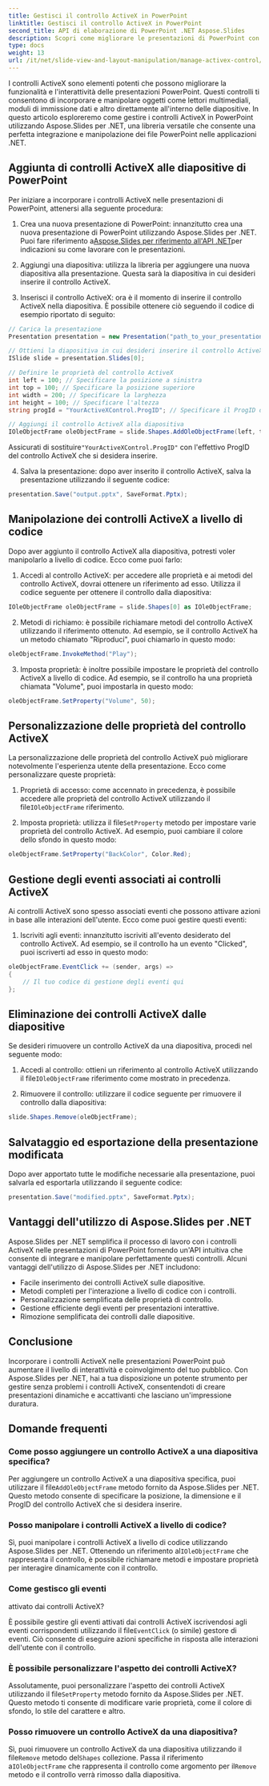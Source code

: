 ```yaml
---
title: Gestisci il controllo ActiveX in PowerPoint
linktitle: Gestisci il controllo ActiveX in PowerPoint
second_title: API di elaborazione di PowerPoint .NET Aspose.Slides
description: Scopri come migliorare le presentazioni di PowerPoint con i controlli ActiveX utilizzando Aspose.Slides per .NET. La nostra guida passo passo copre l'inserimento, la manipolazione, la personalizzazione, la gestione degli eventi e altro ancora.
type: docs
weight: 13
url: /it/net/slide-view-and-layout-manipulation/manage-activex-control/
---
```

I controlli ActiveX sono elementi potenti che possono migliorare la funzionalità e l'interattività delle presentazioni PowerPoint. Questi controlli ti consentono di incorporare e manipolare oggetti come lettori multimediali, moduli di immissione dati e altro direttamente all'interno delle diapositive. In questo articolo esploreremo come gestire i controlli ActiveX in PowerPoint utilizzando Aspose.Slides per .NET, una libreria versatile che consente una perfetta integrazione e manipolazione dei file PowerPoint nelle applicazioni .NET.

## Aggiunta di controlli ActiveX alle diapositive di PowerPoint

Per iniziare a incorporare i controlli ActiveX nelle presentazioni di PowerPoint, attenersi alla seguente procedura:

1.  Crea una nuova presentazione di PowerPoint: innanzitutto crea una nuova presentazione di PowerPoint utilizzando Aspose.Slides per .NET. Puoi fare riferimento a[Aspose.Slides per riferimento all'API .NET](https://reference.aspose.com/slides/net/)per indicazioni su come lavorare con le presentazioni.

2. Aggiungi una diapositiva: utilizza la libreria per aggiungere una nuova diapositiva alla presentazione. Questa sarà la diapositiva in cui desideri inserire il controllo ActiveX.

3. Inserisci il controllo ActiveX: ora è il momento di inserire il controllo ActiveX nella diapositiva. È possibile ottenere ciò seguendo il codice di esempio riportato di seguito:

```csharp
// Carica la presentazione
Presentation presentation = new Presentation("path_to_your_presentation.pptx");

// Ottieni la diapositiva in cui desideri inserire il controllo ActiveX
ISlide slide = presentation.Slides[0];

// Definire le proprietà del controllo ActiveX
int left = 100; // Specificare la posizione a sinistra
int top = 100; // Specificare la posizione superiore
int width = 200; // Specificare la larghezza
int height = 100; // Specificare l'altezza
string progId = "YourActiveXControl.ProgID"; // Specificare il ProgID del controllo ActiveX

// Aggiungi il controllo ActiveX alla diapositiva
IOleObjectFrame oleObjectFrame = slide.Shapes.AddOleObjectFrame(left, top, width, height, progId);
```

 Assicurati di sostituire`"YourActiveXControl.ProgID"` con l'effettivo ProgID del controllo ActiveX che si desidera inserire.

4. Salva la presentazione: dopo aver inserito il controllo ActiveX, salva la presentazione utilizzando il seguente codice:

```csharp
presentation.Save("output.pptx", SaveFormat.Pptx);
```

## Manipolazione dei controlli ActiveX a livello di codice

Dopo aver aggiunto il controllo ActiveX alla diapositiva, potresti voler manipolarlo a livello di codice. Ecco come puoi farlo:

1. Accedi al controllo ActiveX: per accedere alle proprietà e ai metodi del controllo ActiveX, dovrai ottenere un riferimento ad esso. Utilizza il codice seguente per ottenere il controllo dalla diapositiva:

```csharp
IOleObjectFrame oleObjectFrame = slide.Shapes[0] as IOleObjectFrame;
```

2. Metodi di richiamo: è possibile richiamare metodi del controllo ActiveX utilizzando il riferimento ottenuto. Ad esempio, se il controllo ActiveX ha un metodo chiamato "Riproduci", puoi chiamarlo in questo modo:

```csharp
oleObjectFrame.InvokeMethod("Play");
```

3. Imposta proprietà: è inoltre possibile impostare le proprietà del controllo ActiveX a livello di codice. Ad esempio, se il controllo ha una proprietà chiamata "Volume", puoi impostarla in questo modo:

```csharp
oleObjectFrame.SetProperty("Volume", 50);
```

## Personalizzazione delle proprietà del controllo ActiveX

La personalizzazione delle proprietà del controllo ActiveX può migliorare notevolmente l'esperienza utente della presentazione. Ecco come personalizzare queste proprietà:

1. Proprietà di accesso: come accennato in precedenza, è possibile accedere alle proprietà del controllo ActiveX utilizzando il file`IOleObjectFrame` riferimento.

2.  Imposta proprietà: utilizza il file`SetProperty` metodo per impostare varie proprietà del controllo ActiveX. Ad esempio, puoi cambiare il colore dello sfondo in questo modo:

```csharp
oleObjectFrame.SetProperty("BackColor", Color.Red);
```

## Gestione degli eventi associati ai controlli ActiveX

Ai controlli ActiveX sono spesso associati eventi che possono attivare azioni in base alle interazioni dell'utente. Ecco come puoi gestire questi eventi:

1. Iscriviti agli eventi: innanzitutto iscriviti all'evento desiderato del controllo ActiveX. Ad esempio, se il controllo ha un evento "Clicked", puoi iscriverti ad esso in questo modo:

```csharp
oleObjectFrame.EventClick += (sender, args) =>
{
    // Il tuo codice di gestione degli eventi qui
};
```

## Eliminazione dei controlli ActiveX dalle diapositive

Se desideri rimuovere un controllo ActiveX da una diapositiva, procedi nel seguente modo:

1.  Accedi al controllo: ottieni un riferimento al controllo ActiveX utilizzando il file`IOleObjectFrame` riferimento come mostrato in precedenza.

2. Rimuovere il controllo: utilizzare il codice seguente per rimuovere il controllo dalla diapositiva:

```csharp
slide.Shapes.Remove(oleObjectFrame);
```

## Salvataggio ed esportazione della presentazione modificata

Dopo aver apportato tutte le modifiche necessarie alla presentazione, puoi salvarla ed esportarla utilizzando il seguente codice:

```csharp
presentation.Save("modified.pptx", SaveFormat.Pptx);
```

## Vantaggi dell'utilizzo di Aspose.Slides per .NET

Aspose.Slides per .NET semplifica il processo di lavoro con i controlli ActiveX nelle presentazioni di PowerPoint fornendo un'API intuitiva che consente di integrare e manipolare perfettamente questi controlli. Alcuni vantaggi dell'utilizzo di Aspose.Slides per .NET includono:

- Facile inserimento dei controlli ActiveX sulle diapositive.
- Metodi completi per l'interazione a livello di codice con i controlli.
- Personalizzazione semplificata delle proprietà di controllo.
- Gestione efficiente degli eventi per presentazioni interattive.
- Rimozione semplificata dei controlli dalle diapositive.

## Conclusione

Incorporare i controlli ActiveX nelle presentazioni PowerPoint può aumentare il livello di interattività e coinvolgimento del tuo pubblico. Con Aspose.Slides per .NET, hai a tua disposizione un potente strumento per gestire senza problemi i controlli ActiveX, consentendoti di creare presentazioni dinamiche e accattivanti che lasciano un'impressione duratura.

## Domande frequenti

### Come posso aggiungere un controllo ActiveX a una diapositiva specifica?

 Per aggiungere un controllo ActiveX a una diapositiva specifica, puoi utilizzare il file`AddOleObjectFrame` metodo fornito da Aspose.Slides per .NET. Questo metodo consente di specificare la posizione, la dimensione e il ProgID del controllo ActiveX che si desidera inserire.

### Posso manipolare i controlli ActiveX a livello di codice?

 Sì, puoi manipolare i controlli ActiveX a livello di codice utilizzando Aspose.Slides per .NET. Ottenendo un riferimento al`IOleObjectFrame` che rappresenta il controllo, è possibile richiamare metodi e impostare proprietà per interagire dinamicamente con il controllo.

### Come gestisco gli eventi

 attivato dai controlli ActiveX?

È possibile gestire gli eventi attivati dai controlli ActiveX iscrivendosi agli eventi corrispondenti utilizzando il file`EventClick` (o simile) gestore di eventi. Ciò consente di eseguire azioni specifiche in risposta alle interazioni dell'utente con il controllo.

### È possibile personalizzare l'aspetto dei controlli ActiveX?

 Assolutamente, puoi personalizzare l'aspetto dei controlli ActiveX utilizzando il file`SetProperty` metodo fornito da Aspose.Slides per .NET. Questo metodo ti consente di modificare varie proprietà, come il colore di sfondo, lo stile del carattere e altro.

### Posso rimuovere un controllo ActiveX da una diapositiva?

 Sì, puoi rimuovere un controllo ActiveX da una diapositiva utilizzando il file`Remove` metodo del`Shapes` collezione. Passa il riferimento a`IOleObjectFrame` che rappresenta il controllo come argomento per il`Remove` metodo e il controllo verrà rimosso dalla diapositiva.